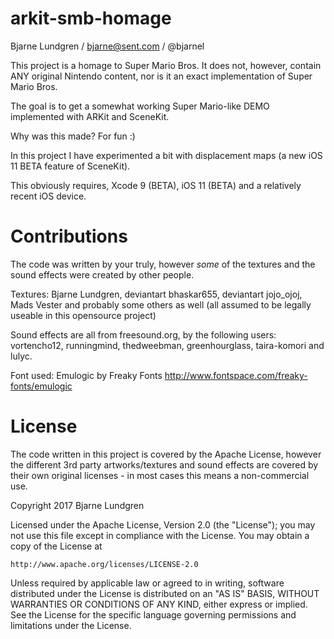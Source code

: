 # arkit-smb-homage
Bjarne Lundgren / bjarne@sent.com / @bjarnel

This project is a homage to Super Mario Bros. It does not, however, contain ANY original Nintendo content, nor is it an exact implementation of Super Mario Bros.

The goal is to get a somewhat working Super Mario-like DEMO implemented with ARKit and SceneKit.

Why was this made? For fun :)

In this project I have experimented a bit with displacement maps (a new iOS 11 BETA feature of SceneKit).

This obviously requires, Xcode 9 (BETA), iOS 11 (BETA) and a relatively recent iOS device.

Contributions
=======
The code was written by your truly, however _some_ of the textures and the sound effects were created by other people.

Textures: Bjarne Lundgren, deviantart bhaskar655, deviantart jojo_ojoj, Mads Vester and probably some others as well (all assumed to be legally useable in this opensource project)

Sound effects are all from freesound.org, by the following users: vortencho12, runningmind, thedweebman, greenhourglass, taira-komori and lulyc.

Font used: Emulogic by Freaky Fonts http://www.fontspace.com/freaky-fonts/emulogic

License
=======
The code written in this project is covered by the Apache License, however the different 3rd party artworks/textures and sound effects are covered by their own original licenses - in most cases this means a non-commercial use.

Copyright 2017 Bjarne Lundgren

Licensed under the Apache License, Version 2.0 (the "License");
you may not use this file except in compliance with the License.
You may obtain a copy of the License at

    http://www.apache.org/licenses/LICENSE-2.0

Unless required by applicable law or agreed to in writing, software
distributed under the License is distributed on an "AS IS" BASIS,
WITHOUT WARRANTIES OR CONDITIONS OF ANY KIND, either express or implied.
See the License for the specific language governing permissions and
limitations under the License.
